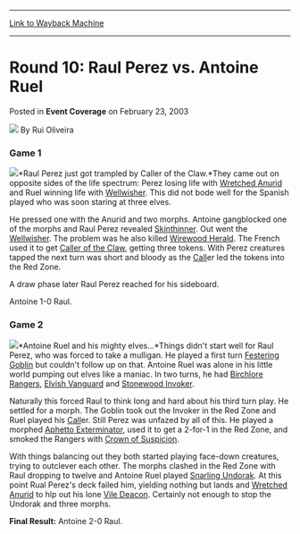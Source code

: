 
---
[Link to Wayback Machine](https://web.archive.org/web/20171031080402/https://magic.wizards.com/en/articles/archive/event-coverage/round-10-raul-perez-vs-antoine-ruel-2003-02-23)

[_metadata_:author]:- "Rui Oliveira"
[_metadata_:description]:- "Game 1Raul Perez just got trampled by Caller of the Claw.They came out on opposite sides of the life spectrum: Perez losing life with Wretched Anurid and Ruel winning life with Wellwisher. This did not bode well for the Spanish played who was soon staring at three elves."
[_metadata_:generator]:- "Drupal 7 (http://drupal.org)"
[_metadata_:node]:- "785956"
[_metadata_:publish_date]:- "2003-02-23"
[_metadata_:source]:- "div-main-content"
[_metadata_:title]:- "Round 10: Raul Perez vs. Antoine Ruel"
[_metadata_:wayback_capture_timestamp]:- "2017-10-31 08:04:02"
[_metadata_:wayback_raw_url]:- "https://web.archive.org/web/20171031080402id_/https://magic.wizards.com/en/articles/archive/event-coverage/round-10-raul-perez-vs-antoine-ruel-2003-02-23"
[_metadata_:wayback_url]:- "https://magic.wizards.com/en/articles/archive/event-coverage/round-10-raul-perez-vs-antoine-ruel-2003-02-23"
---


Round 10: Raul Perez vs. Antoine Ruel
=====================================



 Posted in **Event Coverage**
 on February 23, 2003 






![](https://media.magic.wizards.com/styles/auth_small/public/generic-avatar-150_103.png)
By Rui Oliveira











### Game 1

![](https://media.magic.wizards.com/image_legacy_migration/sideboard/images/gpsev03/a940.jpg)*Raul Perez just got trampled by Caller of the Claw.*They came out on opposite sides of the life spectrum: Perez losing life with [Wretched Anurid](http://gatherer.wizards.com/Pages/Card/Details.aspx?name=Wretched+Anurid) and Ruel winning life with [Wellwisher](http://gatherer.wizards.com/Pages/Card/Details.aspx?name=Wellwisher). This did not bode well for the Spanish played who was soon staring at three elves.

He pressed one with the Anurid and two morphs. Antoine gangblocked one of the morphs and Raul Perez revealed [Skinthinner](http://gatherer.wizards.com/Pages/Card/Details.aspx?name=Skinthinner). Out went the [Wellwisher](http://gatherer.wizards.com/Pages/Card/Details.aspx?name=Wellwisher). The problem was he also killed [Wirewood Herald](http://gatherer.wizards.com/Pages/Card/Details.aspx?name=Wirewood+Herald). The French used it to get [Caller of the Claw](http://gatherer.wizards.com/Pages/Card/Details.aspx?name=Caller+of+the+Claw), getting three tokens. With Perez creatures tapped the next turn was short and bloody as the [Call](http://gatherer.wizards.com/Pages/Card/Details.aspx?name=Call)er led the tokens into the Red Zone.

A draw phase later Raul Perez reached for his sideboard.

Antoine 1-0 Raul.

### Game 2

![](https://media.magic.wizards.com/image_legacy_migration/sideboard/images/gpsev03/a943.jpg)*Antoine Ruel and his mighty elves...*Things didn't start well for Raul Perez, who was forced to take a mulligan. He played a first turn [Festering Goblin](http://gatherer.wizards.com/Pages/Card/Details.aspx?name=Festering+Goblin) but couldn't follow up on that. Antoine Ruel was alone in his little world pumping out elves like a maniac. In two turns, he had [Birchlore Rangers](http://gatherer.wizards.com/Pages/Card/Details.aspx?name=Birchlore+Rangers), [Elvish Vanguard](http://gatherer.wizards.com/Pages/Card/Details.aspx?name=Elvish+Vanguard) and [Stonewood Invoker](http://gatherer.wizards.com/Pages/Card/Details.aspx?name=Stonewood+Invoker).

Naturally this forced Raul to think long and hard about his third turn play. He settled for a morph. The Goblin took out the Invoker in the Red Zone and Ruel played his [Call](http://gatherer.wizards.com/Pages/Card/Details.aspx?name=Call)er. Still Perez was unfazed by all of this. He played a morphed [Aphetto Exterminator](http://gatherer.wizards.com/Pages/Card/Details.aspx?name=Aphetto+Exterminator), used it to get a 2-for-1 in the Red Zone, and smoked the Rangers with [Crown of Suspicion](http://gatherer.wizards.com/Pages/Card/Details.aspx?name=Crown+of+Suspicion).

With things balancing out they both started playing face-down creatures, trying to outclever each other. The morphs clashed in the Red Zone with Raul dropping to twelve and Antoine Ruel played [Snarling Undorak](http://gatherer.wizards.com/Pages/Card/Details.aspx?name=Snarling+Undorak). At this point Rual Perez's deck failed him, yielding nothing but lands and [Wretched Anurid](http://gatherer.wizards.com/Pages/Card/Details.aspx?name=Wretched+Anurid) to hlp out his lone [Vile Deacon](http://gatherer.wizards.com/Pages/Card/Details.aspx?name=Vile+Deacon). Certainly not enough to stop the Undorak and three morphs.

**Final Result:** Antoine 2-0 Raul.







